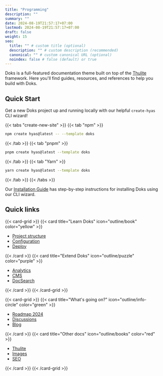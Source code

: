 ```yaml
---
title: "Programming"
description: ""
summary: ""
date: 2024-08-19T21:57:17+07:00
lastmod: 2024-08-19T21:57:17+07:00
draft: false
weight: 15
seo:
  title: "" # custom title (optional)
  description: "" # custom description (recommended)
  canonical: "" # custom canonical URL (optional)
  noindex: false # false (default) or true
---
```


Doks is a full-featured documentation theme built on top of the [Thulite](https://thulite.io/) framework. Here you'll find guides, resources, and references to help you build with Doks.

## Quick Start

Get a new Doks project up and running locally with our helpful `create-hyas` CLI wizard!

{{< tabs "create-new-site" >}}
{{< tab "npm" >}}

```bash
npm create hyas@latest -- --template doks
```

{{< /tab >}}
{{< tab "pnpm" >}}

```bash
pnpm create hyas@latest --template doks
```

{{< /tab >}}
{{< tab "Yarn" >}}

```bash
yarn create hyas@latest --template doks
```

{{< /tab >}}
{{< /tabs >}}

Our [Installation Guide](/docs/start-here/installation/) has step-by-step instructions for installing Doks using our CLI wizard.

## Quick links

{{< card-grid >}}
{{< card title="Learn Doks" icon="outline/book" color="yellow" >}}

- [Project structure](/docs/basics/project-structure/)
- [Configuration](/docs/basics/configuration/)
- [Deploy](https://docs.thulite.io/guides/deploy/)

{{< /card >}}
{{< card title="Extend Doks" icon="outline/puzzle" color="purple" >}}

- [Analytics](https://docs.thulite.io/guides/analytics/)
- [CMS](https://docs.thulite.io/guides/cms/)
- [DocSearch](/docs/recipes/docsearch/)

{{< /card >}}
{{< /card-grid >}}

{{< card-grid >}}
{{< card title="What's going on?" icon="outline/info-circle" color="green" >}}

- [Roadmap 2024](https://github.com/orgs/gethyas/discussions/462)
- [Discussions](https://github.com/gethyas/doks/discussions)
- [Blog](/blog/)

{{< /card >}}
{{< card title="Other docs" icon="outline/books" color="red" >}}

- [Thulite](https://docs.thulite.io/)
- [Images](https://images.thulite.io/)
- [SEO](https://seo.thulite.io/)

{{< /card >}}
{{< /card-grid >}}
